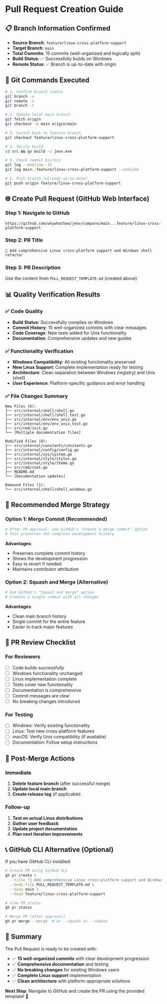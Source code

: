 # Pull Request Creation Guide

## 📋 Branch Information Confirmed

- **Source Branch**: `feature/linux-cross-platform-support`
- **Target Branch**: `main`
- **Total Commits**: 15 commits (well-organized and logically split)
- **Build Status**: ✅ Successfully builds on Windows
- **Remote Status**: ✅ Branch is up-to-date with origin

## 🔧 Git Commands Executed

```bash
# 1. Confirm branch status
git branch -v
git remote -v
git branch -r

# 2. Update local main branch
git fetch origin
git checkout -b main origin/main

# 3. Switch back to feature branch
git checkout feature/linux-cross-platform-support

# 4. Verify build
cd src && go build -o jenv.exe

# 5. Check commit history
git log --oneline -15
git log main..feature/linux-cross-platform-support --oneline

# 6. Push branch (already up-to-date)
git push origin feature/linux-cross-platform-support
```

## 🌐 Create Pull Request (GitHub Web Interface)

### Step 1: Navigate to GitHub

```
https://github.com/whywhathow/jenv/compare/main...feature/linux-cross-platform-support
```

### Step 2: PR Title

```
🚀 Add comprehensive Linux cross-platform support and Windows shell refactor
```

### Step 3: PR Description

Use the content from `PULL_REQUEST_TEMPLATE.md` (created above)

## 📊 Quality Verification Results

### ✅ Code Quality

- **Build Status**: Successfully compiles on Windows
- **Commit History**: 15 well-organized commits with clear messages
- **Code Coverage**: New tests added for Unix functionality
- **Documentation**: Comprehensive updates and new guides

### ✅ Functionality Verification

- **Windows Compatibility**: All existing functionality preserved
- **New Linux Support**: Complete implementation ready for testing
- **Architecture**: Clean separation between Windows (registry) and Unix (shell)
- **User Experience**: Platform-specific guidance and error handling

### ✅ File Changes Summary

```
New Files (6):
├── src/internal/shell/shell.go
├── src/internal/shell/shell_test.go  
├── src/internal/env/env_unix.go
├── src/internal/env/env_unix_test.go
├── src/cmd/init.go
└── [Multiple documentation files]

Modified Files (8):
├── src/internal/constants/constants.go
├── src/internal/config/config.go
├── src/internal/sys/system.go
├── src/internal/style/styles.go
├── src/internal/style/theme.go
├── src/cmd/root.go
├── README.md
└── [Documentation updates]

Removed Files (1):
└── src/internal/shell/shell_windows.go
```

## 🎯 Recommended Merge Strategy

### Option 1: Merge Commit (Recommended)

```bash
# After PR approval, use GitHub's "Create a merge commit" option
# This preserves the complete development history
```

**Advantages**:

- Preserves complete commit history
- Shows the development progression
- Easy to revert if needed
- Maintains contributor attribution

### Option 2: Squash and Merge (Alternative)

```bash
# Use GitHub's "Squash and merge" option
# Creates a single commit with all changes
```

**Advantages**:

- Clean main branch history
- Single commit for the entire feature
- Easier to track major features

## 📝 PR Review Checklist

### For Reviewers

- [ ] Code builds successfully
- [ ] Windows functionality unchanged
- [ ] Linux implementation complete
- [ ] Tests cover new functionality
- [ ] Documentation is comprehensive
- [ ] Commit messages are clear
- [ ] No breaking changes introduced

### For Testing

- [ ] Windows: Verify existing functionality
- [ ] Linux: Test new cross-platform features
- [ ] macOS: Verify Unix compatibility (if available)
- [ ] Documentation: Follow setup instructions

## 🚀 Post-Merge Actions

### Immediate

1. **Delete feature branch** (after successful merge)
2. **Update local main branch**
3. **Create release tag** (if applicable)

### Follow-up

1. **Test on actual Linux distributions**
2. **Gather user feedback**
3. **Update project documentation**
4. **Plan next iteration improvements**

## 📞 GitHub CLI Alternative (Optional)

If you have GitHub CLI installed:

```bash
# Create PR using GitHub CLI
gh pr create \
  --title "🚀 Add comprehensive Linux cross-platform support and Windows shell refactor" \
  --body-file PULL_REQUEST_TEMPLATE.md \
  --base main \
  --head feature/linux-cross-platform-support

# View PR status
gh pr status

# Merge PR (after approval)
gh pr merge --merge  # or --squash or --rebase
```

## 🎉 Summary

The Pull Request is ready to be created with:

- ✅ **15 well-organized commits** with clear development progression
- ✅ **Comprehensive documentation** and testing
- ✅ **No breaking changes** for existing Windows users
- ✅ **Complete Linux support** implementation
- ✅ **Clean architecture** with platform-appropriate solutions

**Next Step**: Navigate to GitHub and create the PR using the provided template! 🚀
